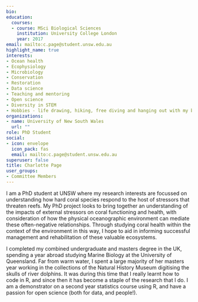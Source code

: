 ```yaml
---
bio: 
education:
  courses:
  - course: MSci Biological Sciences
    institution: University College London
    year: 2017
email: mailto:c.page@student.unsw.edu.au
highlight_name: true
interests:
- Ocean health
- Ecophysiology
- Microbiology
- Conservation
- Restoration
- Data science
- Teaching and mentoring
- Open science
- Diversity in STEM
- Hobbies - life drawing, hiking, free diving and hanging out with my border collie.
organizations:
- name: University of New South Wales
  url: ""
role: PhD Student 
social:
- icon: envelope
  icon_pack: fas
  email: mailto:c.page@student.unsw.edu.au
superuser: false
title: Charlotte Page
user_groups:
- Committee Members
---
```


I am a PhD student at UNSW where my research interests are focussed on understanding how hard coral species respond to the host of stressors that threaten reefs. My PhD project looks to bring together an understanding of the impacts of external stressors on coral functioning and health, with consideration of how the physical oceanographic environment can mediate these often-negative relationships. Through studying coral health within the context of the environment in this way, I hope to aid in informing successful management and rehabilitation of these valuable ecosystems.

I completed my combined undergraduate and masters degree in the UK, spending a year abroad studying Marine Biology at the University of Queensland. Far from warm water, I spent a large majority of her masters year working in the collections of the Natural History Museum digitising the skulls of river dolphins. It was during this time that I really learnt how to code in R, and since then it has become a staple of the research that I do. I am a demonstrator on a second year statistics course using R, and have a passion for open science (both for data, and people!).
